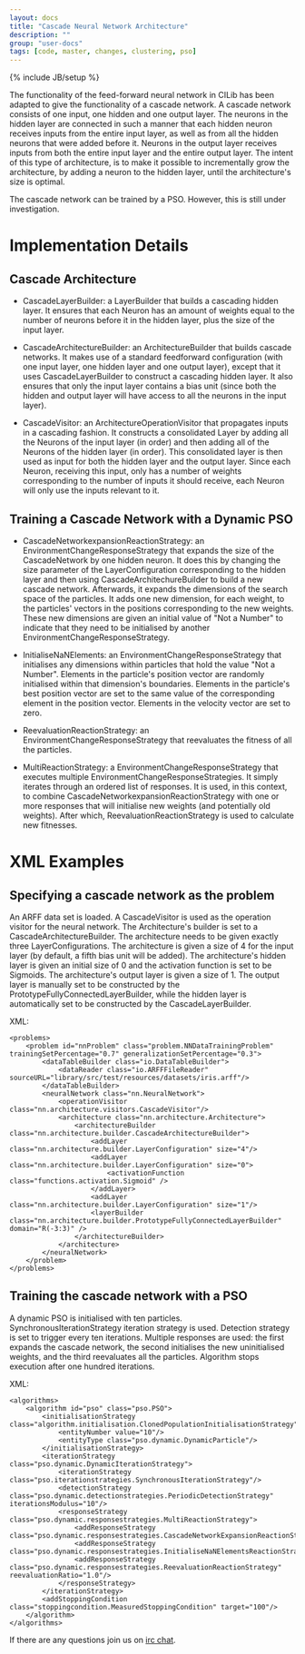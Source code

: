 ```yaml
---
layout: docs
title: "Cascade Neural Network Architecture"
description: ""
group: "user-docs"
tags: [code, master, changes, clustering, pso]
---
```

{% include JB/setup %}

The functionality of the feed-forward neural network in CILib has been adapted to give the functionality
of a cascade network. A cascade network consists of one input, one hidden and one output layer.
The neurons in the hidden layer are connected in such a manner that each hidden neuron receives inputs
from the entire input layer, as well as from all the hidden neurons that were added before it.
Neurons in the output layer receives inputs from both the entire input layer and the entire output layer.
The intent of this type of architecture, is to make it possible to incrementally grow the architecture,
by adding a neuron to the hidden layer, until the architecture's size is optimal.

The cascade network can be trained by a PSO. However, this is still under investigation.

# Implementation Details

## Cascade Architecture

- CascadeLayerBuilder: a LayerBuilder that builds a cascading hidden layer. It ensures that each
Neuron has an amount of weights equal to the number of neurons before it in the hidden layer, plus
the size of the input layer.

- CascadeArchitectureBuilder: an ArchitectureBuilder that builds cascade networks. It makes use
of a standard feedforward configuration (with one input layer, one hidden layer and one output layer),
except that it uses CascadeLayerBuilder to construct a cascading hidden layer. It also ensures that
only the input layer contains a bias unit (since both the hidden and output layer will have access
to all the neurons in the input layer).

- CascadeVisitor: an ArchitectureOperationVisitor that propagates inputs in a cascading fashion.
It constructs a consolidated Layer by adding all the Neurons of the input layer (in order) and then
adding all of the Neurons of the hidden layer (in order). This consolidated layer is then used as
input for both the hidden layer and the output layer. Since each Neuron, receiving this input,
only has a number of weights corresponding to the number of inputs it should receive, each Neuron
will only use the inputs relevant to it.

## Training a Cascade Network with a Dynamic PSO

- CascadeNetworkexpansionReactionStrategy: an EnvironmentChangeResponseStrategy that expands the
size of the CascadeNetwork by one hidden neuron. It does this by changing the size parameter of the
LayerConfiguration corresponding to the hidden layer and then using CascadeArchitechureBuilder to
build a new cascade network. Afterwards, it expands the dimensions of the search space of the
particles. It adds one new dimension, for each weight, to the particles' vectors in the positions
corresponding to the new weights. These new dimensions are given an initial value of "Not a Number"
to indicate that they need to be initialised by another EnvironmentChangeResponseStrategy.

- InitialiseNaNElements: an EnvironmentChangeResponseStrategy that initialises any dimensions within
particles that hold the value "Not a Number". Elements in the particle's position vector are randomly
initialised within that dimension's boundaries. Elements in the particle's best position vector are
set to the same value of the corresponding element in the position vector. Elements in the velocity
vector are set to zero.

- ReevaluationReactionStrategy: an EnvironmentChangeResponseStrategy that reevaluates the fitness of
all the particles.

- MultiReactionStrategy: a EnvironmentChangeResponseStrategy that executes multiple
EnvironmentChangeResponseStrategies. It simply iterates through an ordered list of responses.
It is used, in this context, to combine CascadeNetworkexpansionReactionStrategy with one or more
responses that will initialise new weights (and potentially old weights). After which,
ReevaluationReactionStrategy is used to calculate new fitnesses.

# XML Examples

## Specifying a cascade network as the problem

An ARFF data set is loaded.
A CascadeVisitor is used as the operation visitor for the neural network.
The Architecture's builder is set to a CascadeArchitectureBuilder.
The architecture needs to be given exactly three LayerConfigurations.
The architecture is given a size of 4 for the input layer (by default, a fifth bias unit will be added).
The architecture's hidden layer is given an initial size of 0 and the activation function is set to be Sigmoids.
The architecture's output layer is given a size of 1.
The output layer is manually set to be constructed by the PrototypeFullyConnectedLayerBuilder,
while the hidden layer is automatically set to be constructed by the CascadeLayerBuilder.

XML:

	<problems>
		<problem id="nnProblem" class="problem.NNDataTrainingProblem" trainingSetPercentage="0.7" generalizationSetPercentage="0.3">
			<dataTableBuilder class="io.DataTableBuilder">
				<dataReader class="io.ARFFFileReader" sourceURL="library/src/test/resources/datasets/iris.arff"/>
			</dataTableBuilder>
			<neuralNetwork class="nn.NeuralNetwork">
				<operationVisitor class="nn.architecture.visitors.CascadeVisitor"/>
				<architecture class="nn.architecture.Architecture">
					<architectureBuilder class="nn.architecture.builder.CascadeArchitectureBuilder">
						<addLayer class="nn.architecture.builder.LayerConfiguration" size="4"/>
						<addLayer class="nn.architecture.builder.LayerConfiguration" size="0">
							<activationFunction class="functions.activation.Sigmoid" />
						</addLayer>
						<addLayer class="nn.architecture.builder.LayerConfiguration" size="1"/>
						<layerBuilder class="nn.architecture.builder.PrototypeFullyConnectedLayerBuilder" domain="R(-3:3)" />
					</architectureBuilder>
				</architecture>
			</neuralNetwork>
		</problem>
	</problems>

## Training the cascade network with a PSO

A dynamic PSO is initialised with ten particles.
SynchronousIterationStrategy iteration strategy is used.
Detection strategy is set to trigger every ten iterations.
Multiple responses are used:
the first expands the cascade network,
the second initialises the new uninitialised weights,
and the third reevaluates all the particles.
Algorithm stops execution after one hundred iterations.

XML:

	<algorithms>
		<algorithm id="pso" class="pso.PSO">
			<initialisationStrategy class="algorithm.initialisation.ClonedPopulationInitialisationStrategy">
				<entityNumber value="10"/>
				<entityType class="pso.dynamic.DynamicParticle"/>
			</initialisationStrategy>
			<iterationStrategy class="pso.dynamic.DynamicIterationStrategy">
				<iterationStrategy class="pso.iterationstrategies.SynchronousIterationStrategy"/>
				<detectionStrategy class="pso.dynamic.detectionstrategies.PeriodicDetectionStrategy" iterationsModulus="10"/>
				<responseStrategy class="pso.dynamic.responsestrategies.MultiReactionStrategy">
					<addResponseStrategy class="pso.dynamic.responsestrategies.CascadeNetworkExpansionReactionStrategy"/>
					<addResponseStrategy class="pso.dynamic.responsestrategies.InitialiseNaNElementsReactionStrategy"/>
					<addResponseStrategy class="pso.dynamic.responsestrategies.ReevaluationReactionStrategy" reevaluationRatio="1.0"/>
				</responseStrategy>
			</iterationStrategy>
			<addStoppingCondition class="stoppingcondition.MeasuredStoppingCondition" target="100"/>
		</algorithm>
	</algorithms>

If there are any questions join us on [irc chat](http://webchat.freenode.net/?channels=cilib).
